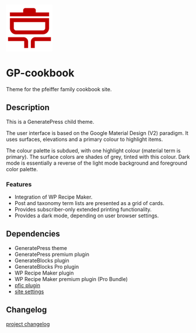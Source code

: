 ![project logo](./assets/icon-128x128.png)

# GP-cookbook
Theme for the pfeiffer family cookbook site.

## Description
This is a GeneratePress child theme.

The user interface is based on the Google Material Design (V2) paradigm.
It uses surfaces, elevations and a primary colour to highlight items.

The colour palette is subdued, with one highlight colour (material term is primary).
The surface colors are shades of grey, tinted with this colour.
Dark mode is essentially a reverse of the light mode background and foreground color palette.

### Features
* Integration of WP Recipe Maker.
* Post and taxonomy term lists are presented as a grid of cards.
* Provides subscriber-only extended printing functionality.
* Provides a dark mode, depending on user browser settings.

## Dependencies
* GeneratePress theme
* GeneratePress premium plugin
* GenerateBlocks plugin
* GenerateBlocks Pro plugin
* WP Recipe Maker plugin
* WP Recipe Maker premium plugin (Pro Bundle)
* [pfic plugin](https://github.com/krpfeiffer/pfic)
* [site settings](https://github.com/krpfeiffer/settingsCookbook)

## Changelog
[project changelog]( ./CHANGELOG.md)
